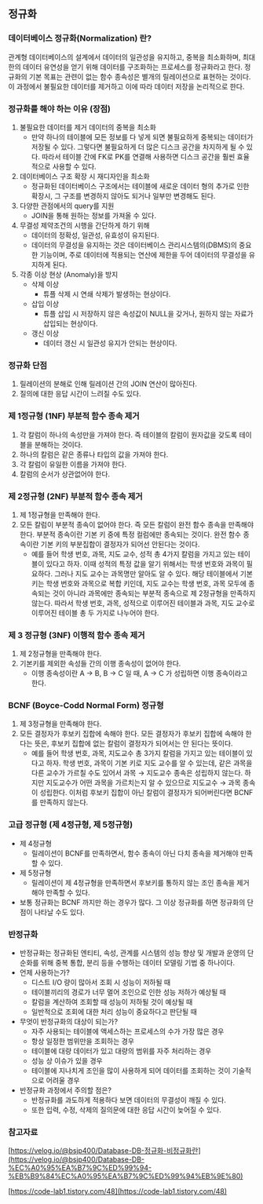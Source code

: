 ## 정규화

### ****데이터베이스 정규화(Normalization) 란?****
관계형 데이터베이스의 설계에서 데이터의 일관성을 유지하고, 중복을 최소화하며, 최대한의 데이터 유연성을 얻기 위해 데이터를 구조화하는 프로세스를 정규화라고 한다. 정규화의 기본 목표는 관련이 없는 함수 종속성은 별개의 릴레이션으로 표현하는 것이다. 이 과정에서 불필요한 데이터를 제거하고 이에 따라 데이터 저장을 논리적으로 한다. 

### 정규화를 해야 하는 이유 (장점)
1. 불필요한 데이터를 제거 데이터의 중복을 최소화 
    - 만약 하나의 테이블에 모든 정보를 다 넣게 되면 불필요하게 중복되는 데이터가 저장될 수 있다. 그렇다면 불필요하게 더 많은 디스크 공간을 차지하게 될 수 있다. 따라서 테이블 간에 FK로 PK를 연결해 사용하면 디스크 공간을 훨씬 효율적으로 사용할 수 있다.
2. 데이터베이스 구조 확장 시 재디자인을 최소화
    - 정규화된 데이터베이스 구조에서는 테이블에 새로운 데이터 형의 추가로 인한 확장시, 그 구조를 변경하지 않아도 되거나 일부만 변경해도 된다.
3. 다양한 관점에서의 query를 지원
    - JOIN을 통해 원하는 정보를 가져올 수 있다.
4. 무결성 제약조건의 시행을 간단하게 하기 위해 
    - 데이터의 정확성, 일관성, 유효성이 유지된다.
    - 데이터의 무결성을 유지하는 것은 데이터베이스 관리시스템의(DBMS)의 중요한 기능이며, 주로 데이터에 적용되는 연산에 제한을 두어 데이터의 무결성을 유지하게 된다.
5. 각종 이상 현상 (Anomaly)을 방지
    - 삭제 이상
        - 튜플 삭제 시 연쇄 삭제가 발생하는 현상이다.
    - 삽입 이상
        - 튜플 삽입 시 저장하지 않은 속성값이 NULL을 갖거나, 원하지 않는 자료가 삽입되는 현상이다.
    - 갱신 이상
        - 데이터 갱신 시 일관성 유지가 안되는 현상이다.

### 정규화 단점
1. 릴레이션의 분해로 인해 릴레이션 간의 JOIN 연산이 많아진다. 
2. 질의에 대한 응답 시간이 느려질 수도 있다. 

### 제 1정규형 (1NF) 부분적 함수 종속 제거
1. 각 칼럼이 하나의 속성만을 가져야 한다. 즉 테이블의 칼럼이 원자값을 갖도록 테이블을 분해하는 것이다. 
2. 하나의 칼럼은 같은 종류나 타입의 값을 가져야 한다.
3. 각 칼럼이 유일한 이름을 가져야 한다.
4. 칼럼의 순서가 상관없어야 한다. 

### 제 2정규형 (2NF) 부분적 함수 종속 제거
1. 제 1정규형을 만족해야 한다.
2. 모든 칼럼이 부분적 종속이 없어야 한다. 즉 모든 칼럼이 완전 함수 종속을 만족해야 한다.  부분적 종속이란 기본 키 중에 특정 컬럼에만 종속되는 것이다. 완전 함수 종속이란 기본 키의 부분집합이 결정자가 되어선 안된다는 것이다. 
    - 예를 들어 학생 번호, 과목, 지도 교수, 성적 총 4가지 칼럼을 가지고 있는 테이블이 있다고 하자. 이때 성적의 특정 값을 알기 위해서는 학생 번호와 과목이 필요하다. 그러나 지도 교수는 과목명만 알아도 알 수 있다. 해당 테이블에서 기본 키는 학생 번호와 과목으로 복합 키인데, 지도 교수는 학생 번호, 과목 모두에 종속되는 것이 아니라 과목에만 종속되는 부분적 종속으로 제 2정규형을 만족하지 않는다. 따라서 학생 번호, 과목, 성적으로 이루어진 테이블과 과목, 지도 교수로 이루어진 테이블 총 두 가지로 나누어야 한다.

### 제 3 정규형 (3NF) 이행적 함수 종속 제거
1. 제 2정규형을 만족해야 한다.
2. 기본키를 제외한 속성들 간의 이행 종속성이 없어야 한다. 
    - 이행 종속성이란 A → B, B → C 일 때, A → C 가 성립하면 이행 종속이라고 한다.

### BCNF (Boyce-Codd Normal Form) 정규형
1. 제 3정규형을 만족해야 한다.
2. 모든 결정자가 후보키 집합에 속해야 한다. 모든 결정자가 후보키 집합에 속해야 한다는 뜻은, 후보키 집합에 없는 칼럼이 결정자가 되어서는 안 된다는 뜻이다. 
    - 예를 들어 학생 번호, 과목, 지도교수 총 3가지 칼럼을 가지고 있는 테이블이 있다고 하자. 학생 번호, 과목이 기본 키로 지도 교수를 알 수 있는데, 같은 과목을 다른 교수가 가르칠 수도 있어서 과목 → 지도교수 종속은 성립하지 않는다. 하지만 지도교수가 어떤 과목을 가르치는지 알 수 있으므로 지도교수 → 과목 종속이 성립한다. 이처럼 후보키 집합이 아닌 칼럼이 결정자가 되어버린다면 BCNF를 만족하지 않는다.

### 고급 정규형 (제 4정규형, 제 5정규형)
- 제 4정규형
    - 릴레이션이 BCNF를 만족하면서, 함수 종속이 아닌 다치 종속을 제거해야 만족할 수 있다.
- 제 5정규형
    - 릴레이션이 제 4정규형을 만족하면서 후보키를 통하지 않는 조인 종속을 제거해야 만족할 수 있다.
- 보통 정규화는 BCNF 까지만 하는 경우가 많다. 그 이상 정규화를 하면 정규화의 단점이 나타날 수도 있다.

### 반정규화
- 반정규화는 정규화된 엔티티, 속성, 관계를 시스템의 성능 향상 및 개발과 운영의 단순화를 위해 중복 통합, 분리 등을 수행하는 데이터 모델링 기법 중 하나이다.
- 언제 사용하는가?
    - 디스트 I/O 량이 많아서 조회 시 성능이 저하될 때
    - 테이블끼리의 경로가 너무 멀어 조인으로 인한 성능 저하가 예상될 때
    - 칼럼을 계산하여 조회할 때 성능이 저하될 것이 예상될 때
    - 일반적으로 조회에 대한 처리 성능이 중요하다고 판단될 때
- 무엇이 반정규화의 대상이 되는가?
    - 자주 사용되는 테이블에 액세스하는 프로세스의 수가 가장 많은 경우
    - 항상 일정한 범위만을 조회하는 경우
    - 테이블에 대량 데이터가 있고 대량의 범위를 자주 처리하는 경우
    - 성능 상 이슈가 있을 경우
    - 테이블에 지나치게 조인을 많이 사용하게 되어 데이터를 조회하는 것이 기술적으로 어려울 경우
- 반정규화 과정에서 주의할 점은?
    - 반정규화를 과도하게 적용하다 보면 데이터의 무결성이 깨질 수 있다.
    - 또한 입력, 수정, 삭제의 질의문에 대한 응답 시간이 늦어질 수 있다.

### 참고자료
[https://velog.io/@bsjp400/Database-DB-정규화-비정규화란](https://velog.io/@bsjp400/Database-DB-%EC%A0%95%EA%B7%9C%ED%99%94-%EB%B9%84%EC%A0%95%EA%B7%9C%ED%99%94%EB%9E%80) 

[https://code-lab1.tistory.com/48](https://code-lab1.tistory.com/48)